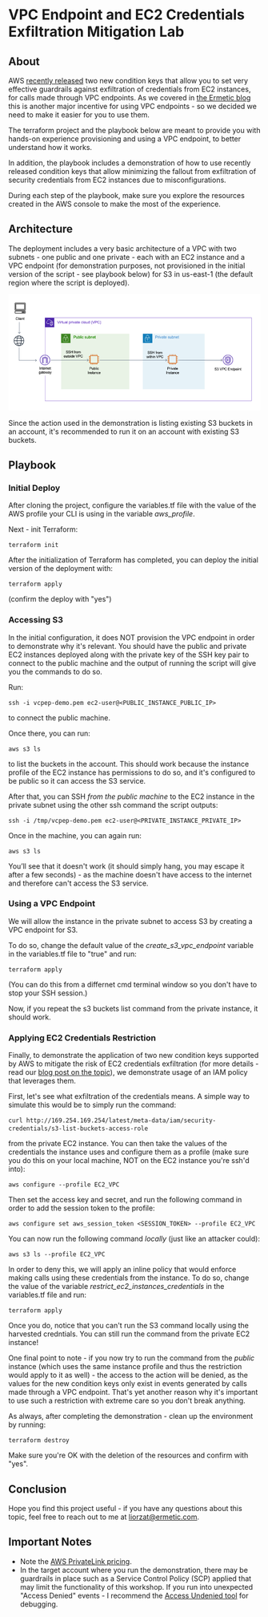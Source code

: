 # VPC Endpoint and EC2 Credentials Exfiltration Mitigation Lab 

## About 

AWS [recently released](https://aws.amazon.com/blogs/security/how-to-use-policies-to-restrict-where-ec2-instance-credentials-can-be-used-from/) two new condition keys that allow you to set very effective guardrails against exfiltration of credentials from EC2 instances, for calls made through VPC endpoints. As we covered in [the Ermetic blog](https://ermetic.com/blog/aws/a-new-incentive-for-using-aws-vpc-endpoints/) this is another major incentive for using VPC endpoints - so we decided we need to make it easier for you to use them.  

The terraform project and the playbook below are meant to provide you with hands-on experience provisioning and using a VPC endpoint, to better understand how it works. 

In addition, the playbook includes a demonstration of how to use recently released condition keys that allow minimizing the fallout from exfiltration of security credentials from EC2 instances due to misconfigurations. 

During each step of the playbook, make sure you explore the resources created in the AWS console to make the most of the experience. 

## Architecture 

The deployment includes a very basic architecture of a VPC with two subnets - one public and one private - each with an EC2 instance and a VPC endpoint (for demonstration purposes, not provisioned in the initial version of the script - see playbook below) for S3 in us-east-1 (the default region where the script is deployed). 

![Project Architecture][vpc-architecture]

Since the action used in the demonstration is listing existing S3 buckets in an account, it's recommended to run it on an account with existing S3 buckets. 
 
## Playbook 

### Initial Deploy 

After cloning the project, configure the variables.tf file with the value of the AWS profile your CLI is using in the variable *aws_profile*. 

Next - init Terraform: 

    terraform init  

After the initialization of Terraform has completed, you can deploy the initial version of the deployment with:  

    terraform apply 

(confirm the deploy with "yes")

### Accessing S3 

In the initial configuration, it does NOT provision the VPC endpoint in order to demonstrate why it's relevant. You should have the public and private EC2 instances deployed along with the private key of the SSH key pair to connect to the public machine and the output of running the script will give you the commands to do so. 

Run: 

    ssh -i vcpep-demo.pem ec2-user@<PUBLIC_INSTANCE_PUBLIC_IP>

to connect the public machine. 

Once there, you can run: 

    aws s3 ls 

to list the buckets in the account. This should work because the instance profile of the EC2 instance has permissions to do so, and it's configured to be public so it can access the S3 service. 

After that, you can SSH *from the public machine* to the EC2 instance in the private subnet using the other ssh command the script outputs: 

    ssh -i /tmp/vcpep-demo.pem ec2-user@<PRIVATE_INSTANCE_PRIVATE_IP> 

Once in the machine, you can again run: 

    aws s3 ls 

You’ll see that it doesn't work (it should simply hang, you may escape it after a few seconds) - as the machine doesn't have access to the internet and therefore can't access the S3 service. 

### Using a VPC Endpoint 

We will allow the instance in the private subnet to access S3 by creating a VPC endpoint for S3. 

To do so, change the default value of the *create_s3_vpc_endpoint* variable in the variables.tf file to "true" and run: 

    terraform apply 

(You can do this from a differnet cmd terminal window so you don't have to stop your SSH session.) 

Now, if you repeat the s3 buckets list command from the private instance,  it should work.

### Applying EC2 Credentials Restriction 

Finally, to demonstrate the application of two new condition keys supported by AWS to mitigate the risk of EC2 credentials exfiltration (for more details - read our [blog post on the topic](https://ermetic.com/blog/aws/a-new-incentive-for-using-aws-vpc-endpoints/)), we demonstrate usage of an IAM policy that leverages them. 

First, let's see what exfiltration of the credentials means. A simple way to simulate this would be to simply run the command: 

    curl http://169.254.169.254/latest/meta-data/iam/security-credentials/s3-list-buckets-access-role 

from the private EC2 instance. You can then take the values of the credentials the instance uses and configure them as a profile (make sure you do this on your local machine, NOT on the EC2 instance you're ssh'd into): 

    aws configure --profile EC2_VPC

Then set the access key and secret, and run the following command in order to add the session token to the profile: 

    aws configure set aws_session_token <SESSION_TOKEN> --profile EC2_VPC 

You can now run the following command *locally* (just like an attacker could): 

    aws s3 ls --profile EC2_VPC  

In order to deny this, we will apply an inline policy that would enforce making calls using these credentials from the instance. To do so, change the value of the variable *restrict_ec2_instances_credentials* in the variables.tf file and run:

    terraform apply 

Once you do, notice that you can't run the S3 command locally using the harvested credntials. You can still run the command from the private EC2 instance! 

One final point to note - if you now try to run the command from the *public* instance (which uses the same instance profile and thus the restriction would apply to it as well) - the access to the action will be denied, as the values for the new condition keys only exist in events generated by calls made through a VPC endpoint. That's yet another reason why it's important to use such a restriction with extreme care so you don't break anything. 

As always, after completing the demonstration - clean up the environment by running:

    terraform destroy  

Make sure you're OK with the deletion of the resources and confirm with "yes".

## Conclusion 

Hope you find this project useful - if you have any questions about this topic, feel free to reach out to me at liorzat@ermetic.com. 

## Important Notes

* Note the [AWS PrivateLink pricing](https://aws.amazon.com/privatelink/pricing/). 
* In the target account where you run the demonstration, there may be guardrails in place such as a Service Control Policy (SCP) applied that may limit the functionality of this workshop. If you run into unexpected "Access Denied" events - I recommend the [Access Undenied tool](https://github.com/ermetic/access-undenied-aws) for debugging. 

[vpc-architecture]: img/vpc_architecture.png